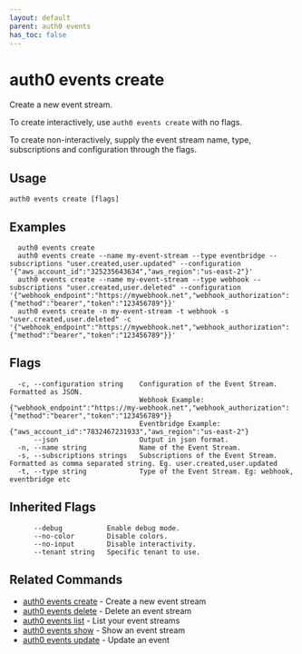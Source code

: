 ```yaml
---
layout: default
parent: auth0 events
has_toc: false
---
```

# auth0 events create

Create a new event stream.

To create interactively, use `auth0 events create` with no flags.

To create non-interactively, supply the event stream name, type, subscriptions and configuration through the flags.

## Usage
```
auth0 events create [flags]
```

## Examples

```
  auth0 events create
  auth0 events create --name my-event-stream --type eventbridge --subscriptions "user.created,user.updated" --configuration '{"aws_account_id":"325235643634","aws_region":"us-east-2"}'
  auth0 events create --name my-event-stream --type webhook --subscriptions "user.created,user.deleted" --configuration '{"webhook_endpoint":"https://mywebhook.net","webhook_authorization":{"method":"bearer","token":"123456789"}}'
  auth0 events create -n my-event-stream -t webhook -s "user.created,user.deleted" -c '{"webhook_endpoint":"https://mywebhook.net","webhook_authorization":{"method":"bearer","token":"123456789"}}'
```


## Flags

```
  -c, --configuration string    Configuration of the Event Stream. Formatted as JSON. 
                                Webhook Example: {"webhook_endpoint":"https://my-webhook.net","webhook_authorization":{"method":"bearer","token":"123456789"}} 
                                Eventbridge Example: {"aws_account_id":"7832467231933","aws_region":"us-east-2"}
      --json                    Output in json format.
  -n, --name string             Name of the Event Stream.
  -s, --subscriptions strings   Subscriptions of the Event Stream. Formatted as comma separated string. Eg. user.created,user.updated
  -t, --type string             Type of the Event Stream. Eg: webhook, eventbridge etc
```


## Inherited Flags

```
      --debug           Enable debug mode.
      --no-color        Disable colors.
      --no-input        Disable interactivity.
      --tenant string   Specific tenant to use.
```


## Related Commands

- [auth0 events create](auth0_events_create.md) - Create a new event stream
- [auth0 events delete](auth0_events_delete.md) - Delete an event stream
- [auth0 events list](auth0_events_list.md) - List your event streams
- [auth0 events show](auth0_events_show.md) - Show an event stream
- [auth0 events update](auth0_events_update.md) - Update an event


